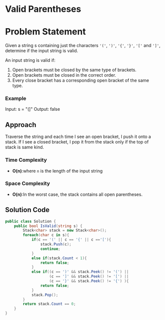 # Valid Parentheses

# Problem Statement
Given a string s containing just the characters `'('`, `')'`, `'{'`, `'}'`, `'['` and `']'`, determine if the input string is valid.

An input string is valid if:
1. Open brackets must be closed by the same type of brackets.
2. Open brackets must be closed in the correct order.
3. Every close bracket has a corresponding open bracket of the same type.
### Example
Input: s = "(]" Output: false
## Approach
Traverse the string and each time I see an open bracket, I push it onto a stack. If I see a closed bracket, I pop it from the stack only if the top of stack is same kind. 
### Time Complexity
- **O(n)**:where `n` is the length of the input string
### Space Complexity
- **O(n)**:In the worst case, the stack contains all open parentheses.

## Solution Code
```C#
public class Solution {
    public bool IsValid(string s) {
        Stack<char> stack = new Stack<char>();
        foreach(char c in s){
            if(c == '(' || c == '{' || c =='['){
                stack.Push(c);
                continue;
            }
            else if(stack.Count < 1){ 
                return false;
            }
            else if((c == ')' && stack.Peek() != '(') || 
                    (c == ']' && stack.Peek() != '[') || 
                    (c == '}' && stack.Peek() != '{') ){
                return false;
            }
            stack.Pop();
        }
        return stack.Count == 0;
    }
}